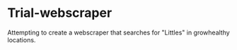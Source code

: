 # Trial-webscraper
Attempting to create a webscraper that searches for "Littles" in growhealthy locations.

